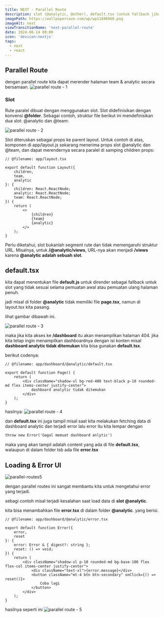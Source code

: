 ```yaml
---
title: NEXT - Parallel Route
description: slot (@analytic, @other), default.tsx (untuk fallback jika file page.tsx tidak ada), loading & error UI
imagePath: https://wallpapercave.com/wp/wp11846968.png
imageAlt: next
viewTransitionName: 'next-parallel-route'
date: 2024-06-14 08:00
icon: 'devicon:nextjs'
tags:
  - next
  - react
---
```


## Parallel Route

dengan parallel route kita dapat merender halaman team & analytic secara bersamaan.
![parallel route - 1](https://nextjs.org/_next/image?url=%2Fdocs%2Fdark%2Fparallel-routes.png&w=3840&q=75)

### Slot

Rute paralel dibuat dengan menggunakan slot. Slot didefinisikan dengan konvensi **@folder**. Sebagai contoh, struktur file berikut ini mendefinisikan dua slot: @analytic dan @team:

![parallel route - 2](https://nextjs.org/_next/image?url=%2Fdocs%2Fdark%2Fparallel-routes-file-system.png&w=3840&q=75)

Slot diteruskan sebagai props ke parent layout. Untuk contoh di atas, komponen di app/layout.js sekarang menerima props slot @analytic dan @team, dan dapat merendernya secara paralel di samping children props:

```tsx
// @filename: app/layout.tsx

export default function Layout({
	children,
	team,
	analytic
}: {
	children: React.ReactNode;
	analytic: React.ReactNode;
	team: React.ReactNode;
}) {
	return (
		<>
			{children}
			{team}
			{analytic}
		</>
	);
}
```

Perlu diketahui, slot bukanlah segment rute dan tidak memengaruhi struktur URL. Misalnya, untuk **/@analytic/views**, URL-nya akan menjadi **/views** karena **@analytic adalah sebuah slot**.

## default.tsx

kita dapat menentukan file **default.js** untuk dirender sebagai fallback untuk slot yang tidak sesuai selama pemuatan awal atau pemuatan ulang halaman penuh.

jadi misal di folder **@analytic** tidak memiliki file **page.tsx**, namun di layout.tsx kita pasang.

lihat gambar dibawah ini.

![parallel route - 3](/parallel-routes1.png)

maka jika kita akses ke **/dashboard** itu akan menampilkan halaman 404. jika kita tetap ingin menampilkan dashboardnya dengan isi konten misal **dashboard analytic tidak ditemukan** kita bisa gunakan **default.tsx**.

berikut codenya:

```tsx
// @filename: app/dashboard/@analytic/default.tsx

export default function Page() {
	return (
		<div className="shadow-xl bg-red-400 text-black p-10 rounded-md flex items-center justify-center">
			dashboard analytic tidak ditemukan
		</div>
	);
}
```

hasilnya:
![parallel route - 4](/parallel-routes2.png)

dan **default.tsx** ini juga tampil misal saat kita melakukan fetching data di dashboard analytic dan terjadi error lalu error itu kita lempar dengan

```md
throw new Error('Gagal memuat dashboard anlytic')
```

maka yang akan tampil adalah content yang ada di file **default.tsx**, walaupun di dalam folder tsb ada file **error.tsx**

## Loading & Error UI

![parallel-routes5](https://nextjs.org/_next/image?url=%2Fdocs%2Fdark%2Fparallel-routes-cinematic-universe.png&w=3840&q=75)

dengan parallel routes ini sangat membantu kita untuk mengetahui error yang terjadi.

sebagi contoh misal terjadi kesalahan saat load data di **slot @analytic**.

kita bisa menambahkan file **error.tsx** di dalam folder **@analytic**. yang berisi.

```tsx
// @filename: app/dashboard/@analytic/error.tsx

export default function Error({
	error,
	reset
}: {
	error: Error & { digest?: string };
	reset: () => void;
}) {
	return (
		<div className="shadow-xl p-10 rounded-md bg-base-100 flex flex-col items-center justify-center">
			<div className="text-xl">{error.message}</div>
			<button className="mt-4 btn btn-secondary" onClick={() => reset()}>
				Coba lagi
			</button>
		</div>
	);
}
```

hasilnya seperti ini
![parallel route - 5](/parallel-routes3.png)
